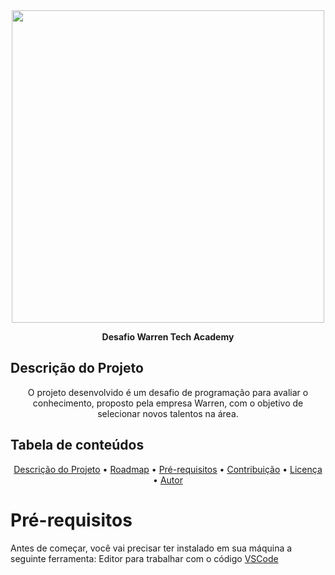 <div align="center">
<img src="https://user-images.githubusercontent.com/101012809/166108726-0417c06b-a21b-4626-829d-f658ac76c9a2.png" width="500px" />
</div>

<p align="center">
  <b> Desafio Warren Tech Academy </b>
</p>

## Descrição do Projeto
<p align="center">O projeto desenvolvido é um desafio de programação para avaliar o conhecimento, proposto pela empresa Warren, com o objetivo de selecionar novos talentos na área.</p>

## Tabela de conteúdos

<p align="center">
 <a href="#Descrição do Projeto">Descrição do Projeto</a> •
 <a href="#roadmap">Roadmap</a> • 
 <a href="#Pré-requisitos">Pré-requisitos</a> • 
 <a href="#contribuicao">Contribuição</a> • 
 <a href="#licenc-a">Licença</a> • 
 <a href="#autor">Autor</a>
</p>

# Pré-requisitos

Antes de começar, você vai precisar ter instalado em sua máquina a seguinte ferramenta: 
Editor para trabalhar com o código [VSCode](https://code.visualstudio.com/)
